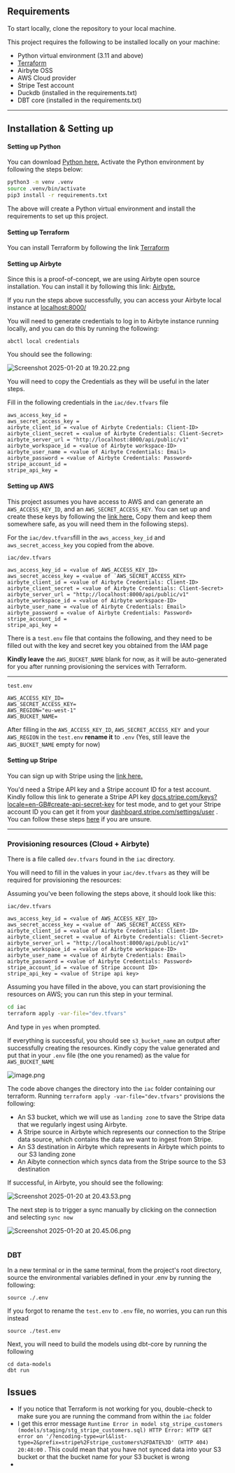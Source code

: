 ## Requirements

To start locally, clone the repository to your local machine.

This project requires the following to be installed locally on your machine:

- Python virtual environment (3.11 and above)
- [﻿Terraform](https://developer.hashicorp.com/terraform/tutorials/aws-get-started/install-cli)
- Airbyte OSS
- AWS Cloud provider
- Stripe Test account
- Duckdb (installed in the requirements.txt)
- DBT core (installed in the requirements.txt)

---

## Installation & Setting up

#### Setting up Python

You can download [﻿Python here.](https://www.python.org/downloads) Activate the Python environment by following the steps below:

```bash
﻿python3 -m venv .venv
source .venv/bin/activate
pip3 install -r requirements.txt
```

The above will create a Python virtual environment and install the requirements to set up this project.

#### Setting up Terraform

You can install Terraform by following the link [﻿Terraform](https://developer.hashicorp.com/terraform/tutorials/aws-get-started/install-cli)

#### Setting up Airbyte

Since this is a proof-of-concept, we are using Airbyte open source installation. You can install it by following this link: [﻿﻿Airbyte.](https://docs.airbyte.com/using-airbyte/getting-started/oss-quickstart)

If you run the steps above successfully, you can access your Airbyte local instance at [﻿localhost:8000/](http://localhost:8000/)

You will need to generate credentials to log in to Airbyte instance running locally, and you can do this by running the following:

`abctl local credentials`

You should see the following:

![Screenshot 2025-01-20 at 19.20.22.png](https://eraser.imgix.net/workspaces/bNtMafAomhFRbV9RNm21/iNvzLUym61TQnmUEYWXk6qbQwBm2/sAIf7njRj2uv1YaM17QSV.png?ixlib=js-3.7.0 "Screenshot 2025-01-20 at 19.20.22.png")

You will need to copy the Credentials as they will be useful in the later steps.

Fill in the following credentials in the `iac/dev.tfvars` file

```
aws_access_key_id =
aws_secret_access_key =
airbyte_client_id = <value of Airbyte Credentials: Client-ID>
airbyte_client_secret = <value of Airbyte Credentials: Client-Secret>
airbyte_server_url = "http://localhost:8000/api/public/v1"
airbyte_workspace_id = <value of Airbyte workspace-ID>
airbyte_user_name = <value of Airbyte Credentials: Email>
airbyte_password = <value of Airbyte Credentials: Password>
stripe_account_id =
stripe_api_key =
```

#### Setting up AWS

This project assumes you have access to AWS and can generate an `AWS_ACCESS_KEY_ID`, and an `AWS_SECRET_ACCESS_KEY`. You can set up and create these keys by following the [﻿link here.](https://docs.aws.amazon.com/keyspaces/latest/devguide/create.keypair.html) Copy them and keep them somewhere safe, as you will need them in the following steps).

For the `iac/dev.tfvars`fill in the `aws_access_key_id` and `aws_secret_access_key` you copied from the above.

`iac/dev.tfvars`

```
aws_access_key_id = <value of AWS_ACCESS_KEY_ID>
aws_secret_access_key = <value of `AWS_SECRET_ACCESS_KEY>
airbyte_client_id = <value of Airbyte Credentials: Client-ID>
airbyte_client_secret = <value of Airbyte Credentials: Client-Secret>
airbyte_server_url = "http://localhost:8000/api/public/v1"
airbyte_workspace_id = <value of Airbyte workspace-ID>
airbyte_user_name = <value of Airbyte Credentials: Email>
airbyte_password = <value of Airbyte Credentials: Password>
stripe_account_id =
stripe_api_key =
```

There is a `test.env` file that contains the following, and they need to be filled out with the key and secret key you obtained from the IAM page

**Kindly leave** the `AWS_BUCKET_NAME` blank for now, as it will be auto-generated for you after running provisioning the services with Terraform.

---

`test.env`

```
AWS_ACCESS_KEY_ID=
AWS_SECRET_ACCESS_KEY=
AWS_REGION="eu-west-1"
AWS_BUCKET_NAME=
```

After filling in the `AWS_ACCESS_KEY_ID`, `AWS_SECRET_ACCESS_KEY `and your `AWS_REGION` in the `test.env` **rename it** to `.env` (Yes, still leave the `AWS_BUCKET_NAME` empty for now)

#### Setting up Stripe

You can sign up with Stripe using the [﻿link here.](https://docs.stripe.com/get-started/account?locale=en-GB)﻿

You'd need a Stripe API key and a Stripe account ID for a test account. Kindly follow this link to generate a Stripe API key [﻿docs.stripe.com/keys?locale=en-GB#create-api-secret-key](https://docs.stripe.com/keys?locale=en-GB#create-api-secret-key) for test mode, and to get your Stripe account ID you can get it from your [﻿dashboard.stripe.com/settings/user](https://dashboard.stripe.com/settings/user) . You can follow these steps [﻿here](https://support.uplisting.io/docs/how-to-find-your-stripe-account-id) if you are unsure.

---

### Provisioning resources (Cloud + Airbyte)

There is a file called `dev.tfvars` found in the `iac` directory.

You will need to fill in the values in your `iac/dev.tfvars` as they will be required for provisioning the resources:

Assuming you've been following the steps above, it should look like this:

`iac/dev.tfvars`

```
aws_access_key_id = <value of AWS_ACCESS_KEY_ID>
aws_secret_access_key = <value of `AWS_SECRET_ACCESS_KEY>
airbyte_client_id = <value of Airbyte Credentials: Client-ID>
airbyte_client_secret = <value of Airbyte Credentials: Client-Secret>
airbyte_server_url = "http://localhost:8000/api/public/v1"
airbyte_workspace_id = <value of Airbyte workspace-ID>
airbyte_user_name = <value of Airbyte Credentials: Email>
airbyte_password = <value of Airbyte Credentials: Password>
stripe_account_id = <value of Stripe account ID>
stripe_api_key = <value of Stripe api key>
```

Assuming you have filled in the above, you can start provisioning the resources on AWS; you can run this step in your terminal.

```bash
cd iac
terraform apply -var-file="dev.tfvars"
```

And type in `yes` when prompted.

If everything is successful, you should see `s3_bucket_name` an output after successfully creating the resources. Kindly copy the value generated and put that in your `.env` file (the one you renamed) as the value for `AWS_BUCKET_NAME`

![image.png](https://eraser.imgix.net/workspaces/bNtMafAomhFRbV9RNm21/iNvzLUym61TQnmUEYWXk6qbQwBm2/qhsmxCYRxIPx--GQcDxLT.png?ixlib=js-3.7.0 "image.png")

The code above changes the directory into the `iac` folder containing our terraform. Running `terraform apply -var-file="dev.tfvars"` provisions the following:

- An S3 bucket, which we will use as `landing zone` to save the Stripe data that we regularly ingest using Airbyte.
- A Stripe source in Airbyte which represents our connection to the Stripe data source, which contains the data we want to ingest from Stripe.
- An S3 destination in Airbyte which represents in Airbyte which points to our S3 landing zone
- An Aibyte connection which syncs data from the Stripe source to the S3 destination

If successful, in Airbyte, you should see the following:

![Screenshot 2025-01-20 at 20.43.53.png](https://eraser.imgix.net/workspaces/bNtMafAomhFRbV9RNm21/iNvzLUym61TQnmUEYWXk6qbQwBm2/orOMZm7bSuHYt_g26X8iU.png?ixlib=js-3.7.0 "Screenshot 2025-01-20 at 20.43.53.png")

The next step is to trigger a sync manually by clicking on the connection and selecting `sync now`

![Screenshot 2025-01-20 at 20.45.06.png](https://eraser.imgix.net/workspaces/bNtMafAomhFRbV9RNm21/iNvzLUym61TQnmUEYWXk6qbQwBm2/vqmQjtbMoYbF6ldJqUNxs.png?ixlib=js-3.7.0 "Screenshot 2025-01-20 at 20.45.06.png")

```

```

### DBT

In a new terminal or in the same terminal, from the project's root directory, source the environmental variables defined in your .env by running the following:

```
source ./.env
```

If you forgot to rename the `test.env` to `.env` file, no worries, you can run this instead

```
source ./test.env
```

Next, you will need to build the models using dbt-core by running the following

```
cd data-models
dbt run
```

## Issues

- If you notice that Terraform is not working for you, double-check to make sure you are running the command from within the `iac` folder
- I get this error message `Runtime Error in model stg_stripe_customers (models/staging/stg_stripe_customers.sql)
  HTTP Error: HTTP GET error on '/?encoding-type=url&list-type=2&prefix=stripe%2Fstripe_customers%2FDATE%3D' (HTTP 404)
20:48:00` . This could mean that you have not synced data into your S3 bucket or that the bucket name for your S3 bucket is wrong
-
